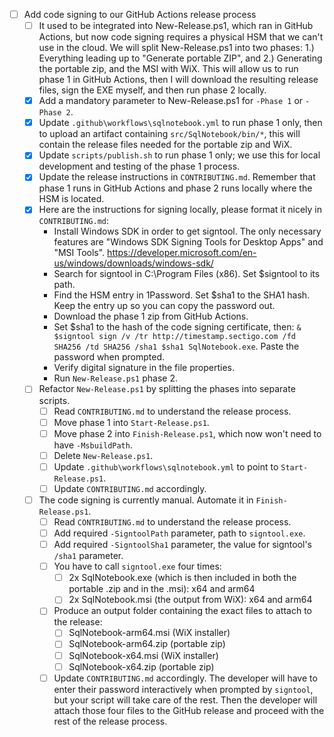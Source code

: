 - [ ] Add code signing to our GitHub Actions release process
    - [ ] It used to be integrated into New-Release.ps1, which ran in GitHub Actions, but now code signing requires a physical HSM that we can't use in the cloud. We will split New-Release.ps1 into two phases: 1.) Everything leading up to "Generate portable ZIP", and 2.) Generating the portable zip, and the MSI with WiX. This will allow us to run phase 1 in GitHub Actions, then I will download the resulting release files, sign the EXE myself, and then run phase 2 locally.
    - [x] Add a mandatory parameter to New-Release.ps1 for `-Phase 1` or `-Phase 2`.
    - [x] Update `.github\workflows\sqlnotebook.yml` to run phase 1 only, then to upload an artifact containing `src/SqlNotebook/bin/*`, this will contain the release files needed for the portable zip and WiX.
    - [x] Update `scripts/publish.sh` to run phase 1 only; we use this for local development and testing of the phase 1 process.
    - [x] Update the release instructions in `CONTRIBUTING.md`. Remember that phase 1 runs in GitHub Actions and phase 2 runs locally where the HSM is located.
    - [x] Here are the instructions for signing locally, please format it nicely in `CONTRIBUTING.md`:
        - Install Windows SDK in order to get signtool. The only necessary features are "Windows SDK Signing Tools for Desktop Apps" and "MSI Tools". https://developer.microsoft.com/en-us/windows/downloads/windows-sdk/
        - Search for signtool in C:\Program Files (x86). Set $signtool to its path.
        - Find the HSM entry in 1Password. Set $sha1 to the SHA1 hash. Keep the entry up so you can copy the password out.
        - Download the phase 1 zip from GitHub Actions.
        - Set $sha1 to the hash of the code signing certificate, then: `& $signtool sign /v /tr http://timestamp.sectigo.com /fd SHA256 /td SHA256 /sha1 $sha1 SqlNotebook.exe`. Paste the password when prompted.
        - Verify digital signature in the file properties.
        - Run `New-Release.ps1` phase 2.
    - [ ] Refactor `New-Release.ps1` by splitting the phases into separate scripts.
        - [ ] Read `CONTRIBUTING.md` to understand the release process.
        - [ ] Move phase 1 into `Start-Release.ps1`.
        - [ ] Move phase 2 into `Finish-Release.ps1`, which now won't need to have `-MsbuildPath`.
        - [ ] Delete `New-Release.ps1`.
        - [ ] Update `.github\workflows\sqlnotebook.yml` to point to `Start-Release.ps1`.
        - [ ] Update `CONTRIBUTING.md` accordingly.
    - [ ] The code signing is currently manual. Automate it in `Finish-Release.ps1`.
        - [ ] Read `CONTRIBUTING.md` to understand the release process.
        - [ ] Add required `-SigntoolPath` parameter, path to `signtool.exe`.
        - [ ] Add required `-SigntoolSha1` parameter, the value for signtool's `/sha1` parameter.
        - [ ] You have to call `signtool.exe` four times:
            - [ ] 2x SqlNotebook.exe (which is then included in both the portable .zip and in the .msi): x64 and arm64
            - [ ] 2x SqlNotebook.msi (the output from WiX): x64 and arm64
        - [ ] Produce an output folder containing the exact files to attach to the release:
            - [ ] SqlNotebook-arm64.msi (WiX installer)
            - [ ] SqlNotebook-arm64.zip (portable zip)
            - [ ] SqlNotebook-x64.msi (WiX installer)
            - [ ] SqlNotebook-x64.zip (portable zip)
        - [ ] Update `CONTRIBUTING.md` accordingly. The developer will have to enter their password interactively when prompted by `signtool`, but your script will take care of the rest. Then the developer will attach those four files to the GitHub release and proceed with the rest of the release process.
